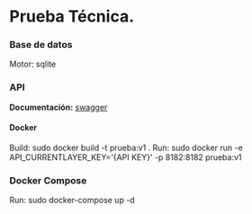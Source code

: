 # Prueba Técnica.

### Base de datos

Motor: sqlite

### API
 
**Documentación:** [swagger](http://127.0.0.1:8182/swagger/index.html)

#### Docker

Build: sudo docker build -t prueba:v1 .
Run: sudo docker run -e API_CURRENTLAYER_KEY='{API KEY}' -p 8182:8182 prueba:v1

### Docker Compose

Run: sudo docker-compose up -d